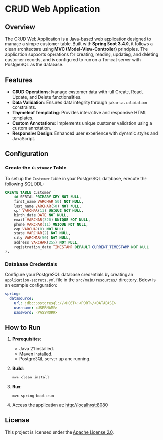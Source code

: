 # CRUD Web Application

## Overview

The CRUD Web Application is a Java-based web application designed to manage a simple customer table. Built with **Spring Boot 3.4.0**, it follows a clean architecture using **MVC (Model-View-Controller)** principles. The application supports operations for creating, reading, updating, and deleting customer records, and is configured to run on a Tomcat server with PostgreSQL as the database.

## Features

- **CRUD Operations**: Manage customer data with full Create, Read, Update, and Delete functionalities.
- **Data Validation**: Ensures data integrity through `jakarta.validation` constraints.
- **Thymeleaf Templating**: Provides interactive and responsive HTML templates.
- **Custom Annotations**: Implements unique customer validation using a custom annotation.
- **Responsive Design**: Enhanced user experience with dynamic styles and JavaScript.

## Configuration

### Create the `Customer` Table

To set up the `Customer` table in your PostgreSQL database, execute the following SQL DDL:

```sql
CREATE TABLE Customer (
    id SERIAL PRIMARY KEY NOT NULL,
    first_name VARCHAR(50) NOT NULL,
    last_name VARCHAR(50) NOT NULL,
    cpf VARCHAR(11) UNIQUE NOT NULL,
    birth_date DATE NOT NULL,
    email VARCHAR(320) UNIQUE NOT NULL,
    phone VARCHAR(11) UNIQUE NOT NULL,
    cep VARCHAR(8) NOT NULL,
    state VARCHAR(2) NOT NULL,
    city VARCHAR(50) NOT NULL,
    address VARCHAR(255) NOT NULL,
    registration_date TIMESTAMP DEFAULT CURRENT_TIMESTAMP NOT NULL
);
```

### Database Credentials

Configure your PostgreSQL database credentials by creating an `application-secrets.yml` file in the `src/main/resources/` directory. Below is an example configuration:

```yml
spring:
  datasource:
    url: jdbc:postgresql://<HOST>:<PORT>/<DATABASE>
    username: <USERNAME>
    password: <PASSWORD>
```

## How to Run

1. **Prerequisites**:

   - Java 21 installed.
   - Maven installed.
   - PostgreSQL server up and running.

2. **Build**:

   ```bash
   mvn clean install
   ```

3. **Run**:

   ```bash
   mvn spring-boot:run
   ```

4. Access the application at: [http://localhost:8080](http://localhost:8080)

## License

This project is licensed under the [Apache License 2.0](LICENSE).
